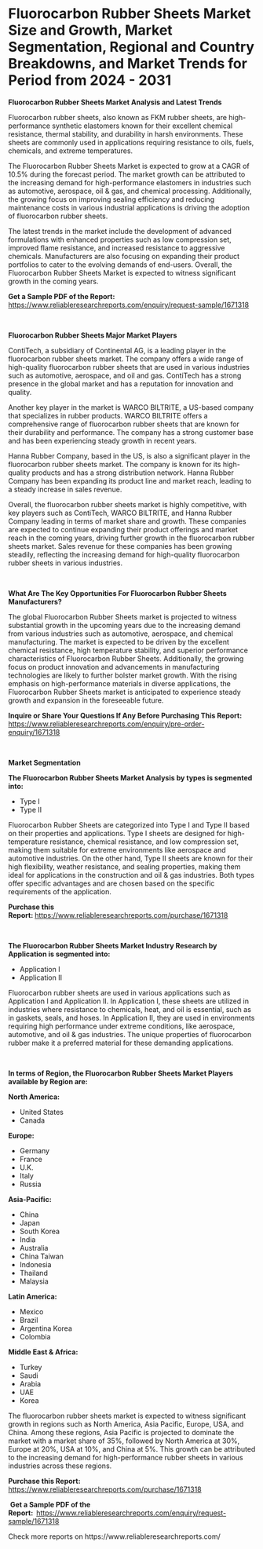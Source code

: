 <p><h1>Fluorocarbon Rubber Sheets Market Size and Growth, Market Segmentation, Regional and Country Breakdowns, and Market Trends for Period from 2024 -  2031</h1></p><p><strong>Fluorocarbon Rubber Sheets Market Analysis and Latest Trends</strong></p>
<p><p>Fluorocarbon rubber sheets, also known as FKM rubber sheets, are high-performance synthetic elastomers known for their excellent chemical resistance, thermal stability, and durability in harsh environments. These sheets are commonly used in applications requiring resistance to oils, fuels, chemicals, and extreme temperatures.</p><p>The Fluorocarbon Rubber Sheets Market is expected to grow at a CAGR of 10.5% during the forecast period. The market growth can be attributed to the increasing demand for high-performance elastomers in industries such as automotive, aerospace, oil & gas, and chemical processing. Additionally, the growing focus on improving sealing efficiency and reducing maintenance costs in various industrial applications is driving the adoption of fluorocarbon rubber sheets.</p><p>The latest trends in the market include the development of advanced formulations with enhanced properties such as low compression set, improved flame resistance, and increased resistance to aggressive chemicals. Manufacturers are also focusing on expanding their product portfolios to cater to the evolving demands of end-users. Overall, the Fluorocarbon Rubber Sheets Market is expected to witness significant growth in the coming years.</p></p>
<p><strong>Get a Sample PDF of the Report:&nbsp;</strong> <a href="https://www.reliableresearchreports.com/enquiry/request-sample/1671318">https://www.reliableresearchreports.com/enquiry/request-sample/1671318</a></p>
<p>&nbsp;</p>
<p><strong>Fluorocarbon Rubber Sheets Major Market Players</strong></p>
<p><p>ContiTech, a subsidiary of Continental AG, is a leading player in the fluorocarbon rubber sheets market. The company offers a wide range of high-quality fluorocarbon rubber sheets that are used in various industries such as automotive, aerospace, and oil and gas. ContiTech has a strong presence in the global market and has a reputation for innovation and quality.</p><p>Another key player in the market is WARCO BILTRITE, a US-based company that specializes in rubber products. WARCO BILTRITE offers a comprehensive range of fluorocarbon rubber sheets that are known for their durability and performance. The company has a strong customer base and has been experiencing steady growth in recent years.</p><p>Hanna Rubber Company, based in the US, is also a significant player in the fluorocarbon rubber sheets market. The company is known for its high-quality products and has a strong distribution network. Hanna Rubber Company has been expanding its product line and market reach, leading to a steady increase in sales revenue.</p><p>Overall, the fluorocarbon rubber sheets market is highly competitive, with key players such as ContiTech, WARCO BILTRITE, and Hanna Rubber Company leading in terms of market share and growth. These companies are expected to continue expanding their product offerings and market reach in the coming years, driving further growth in the fluorocarbon rubber sheets market. Sales revenue for these companies has been growing steadily, reflecting the increasing demand for high-quality fluorocarbon rubber sheets in various industries.</p></p>
<p>&nbsp;</p>
<p><strong>What Are The Key Opportunities For Fluorocarbon Rubber Sheets Manufacturers?</strong></p>
<p><p>The global Fluorocarbon Rubber Sheets market is projected to witness substantial growth in the upcoming years due to the increasing demand from various industries such as automotive, aerospace, and chemical manufacturing. The market is expected to be driven by the excellent chemical resistance, high temperature stability, and superior performance characteristics of Fluorocarbon Rubber Sheets. Additionally, the growing focus on product innovation and advancements in manufacturing technologies are likely to further bolster market growth. With the rising emphasis on high-performance materials in diverse applications, the Fluorocarbon Rubber Sheets market is anticipated to experience steady growth and expansion in the foreseeable future.</p></p>
<p><strong>Inquire or Share Your Questions If Any Before Purchasing This Report:</strong> <a href="https://www.reliableresearchreports.com/enquiry/pre-order-enquiry/1671318">https://www.reliableresearchreports.com/enquiry/pre-order-enquiry/1671318</a></p>
<p>&nbsp;</p>
<p><strong>Market Segmentation</strong></p>
<p><strong>The Fluorocarbon Rubber Sheets Market Analysis by types is segmented into:</strong></p>
<p><ul><li>Type I</li><li>Type II</li></ul></p>
<p><p>Fluorocarbon Rubber Sheets are categorized into Type I and Type II based on their properties and applications. Type I sheets are designed for high-temperature resistance, chemical resistance, and low compression set, making them suitable for extreme environments like aerospace and automotive industries. On the other hand, Type II sheets are known for their high flexibility, weather resistance, and sealing properties, making them ideal for applications in the construction and oil & gas industries. Both types offer specific advantages and are chosen based on the specific requirements of the application.</p></p>
<p><strong>Purchase this Report:&nbsp;</strong><a href="https://www.reliableresearchreports.com/purchase/1671318">https://www.reliableresearchreports.com/purchase/1671318</a></p>
<p>&nbsp;</p>
<p><strong>The Fluorocarbon Rubber Sheets Market Industry Research by Application is segmented into:</strong></p>
<p><ul><li>Application I</li><li>Application II</li></ul></p>
<p><p>Fluorocarbon rubber sheets are used in various applications such as Application I and Application II. In Application I, these sheets are utilized in industries where resistance to chemicals, heat, and oil is essential, such as in gaskets, seals, and hoses. In Application II, they are used in environments requiring high performance under extreme conditions, like aerospace, automotive, and oil & gas industries. The unique properties of fluorocarbon rubber make it a preferred material for these demanding applications.</p></p>
<p>&nbsp;</p>
<p><strong>In terms of Region, the Fluorocarbon Rubber Sheets Market Players available by Region are:</strong></p>
<p>
    <p> <strong> North America: </strong>
        <ul>
            <li>United States</li>
            <li>Canada</li>
        </ul>
        </p> 
    <p> <strong> Europe: </strong>
        <ul>
            <li>Germany</li>
            <li>France</li>
            <li>U.K.</li>
            <li>Italy</li>
            <li>Russia</li>
        </ul>
        </p> 
    <p> <strong> Asia-Pacific: </strong>
        <ul>
            <li>China</li>
            <li>Japan</li>
            <li>South Korea</li>
            <li>India</li>
            <li>Australia</li>
            <li>China Taiwan</li>
            <li>Indonesia</li>
            <li>Thailand</li>
            <li>Malaysia</li>
        </ul>
        </p> 
    <p> <strong> Latin America: </strong>
        <ul>
            <li>Mexico</li>
            <li>Brazil</li>
            <li>Argentina Korea</li>
            <li>Colombia</li>
        </ul>
        </p> 
    <p> <strong> Middle East & Africa: </strong>
        <ul>
            <li>Turkey</li>
            <li>Saudi</li>
            <li>Arabia</li>
            <li>UAE</li>
            <li>Korea</li>
        </ul>
    </p>
    </p>
<p><p>The fluorocarbon rubber sheets market is expected to witness significant growth in regions such as North America, Asia Pacific, Europe, USA, and China. Among these regions, Asia Pacific is projected to dominate the market with a market share of 35%, followed by North America at 30%, Europe at 20%, USA at 10%, and China at 5%. This growth can be attributed to the increasing demand for high-performance rubber sheets in various industries across these regions.</p></p>
<p><strong>Purchase this Report: </strong><a href="https://www.reliableresearchreports.com/purchase/1671318">https://www.reliableresearchreports.com/purchase/1671318</a></p>
<p>&nbsp;<strong>Get a Sample PDF of the Report:&nbsp;&nbsp;</strong><a href="https://www.reliableresearchreports.com/enquiry/request-sample/1671318">https://www.reliableresearchreports.com/enquiry/request-sample/1671318</a></p>
<p><strong></strong></p>
<p>Check more reports on https://www.reliableresearchreports.com/</p>